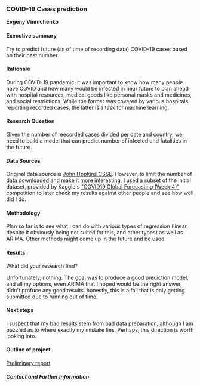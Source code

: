 ### COVID-19 Cases prediction

**Evgeny Vinnichenko**

#### Executive summary
Try to predict future (as of time of recording data) COVID-19 cases based on their past number.

#### Rationale
During COVID-19 pandemic, it was important to know how many people have COVID and how many would be infected in near future to plan ahead with hospital resources, medical goods like personal masks and medicines, and social restrictions. While the former was covered by various hospitals reporting recorded cases, the latter is a task for machine learning.

#### Research Question
Given the number of reecorded cases divided per date and country, we need to build a model that can predict number of infected and fatalities in the future.

#### Data Sources
Original data source is [John Hopkins CSSE](https://github.com/CSSEGISandData/COVID-19). However, to limit the number of data downloaded and make it more interesting, I used a subset of the initial dataset, provided by Kaggle's ["COVID19 Global Forecasting (Week 4)"](https://www.kaggle.com/competitions/covid19-global-forecasting-week-4/data) competition to later check my results against other people and see how well did I do.

#### Methodology
Plan so far is to see what I can do with various types of regression (linear, despite it obviously being not suited for this, and other types) as well as ARIMA. Other methods might come up in the future and be used.

#### Results
What did your research find?

Unfortunately, nothing. The goal was to produce a good prediction model, and all my options, even ARIMA that I hoped would be the right answer, didn't profuce any good results. honestly, this is a fail that is only getting submitted due to running out of time.

#### Next steps
I suspect that my bad results stem from bad data preparation, although I am puzzled as to where exactly my mistake lies. Perhaps, this direction is worth looking into.

#### Outline of project
[Preliminary report](/Preliminary%20report.ipynb)

##### Contact and Further Information